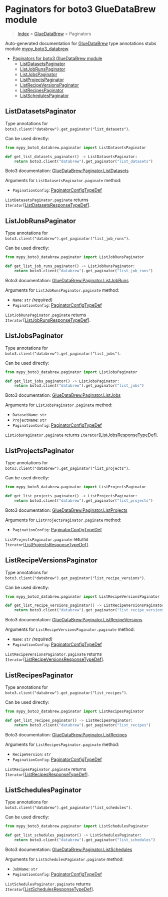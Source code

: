 # Paginators for boto3 GlueDataBrew module

> [Index](..) > [GlueDataBrew](.) > Paginators

Auto-generated documentation for
[GlueDataBrew](https://boto3.amazonaws.com/v1/documentation/api/1.17.71/reference/services/databrew.html#GlueDataBrew)
type annotations stubs module
[mypy_boto3_databrew](https://pypi.org/project/mypy-boto3-databrew/).

- [Paginators for boto3 GlueDataBrew module](#paginators-for-boto3-gluedatabrew-module)
  - [ListDatasetsPaginator](#listdatasetspaginator)
  - [ListJobRunsPaginator](#listjobrunspaginator)
  - [ListJobsPaginator](#listjobspaginator)
  - [ListProjectsPaginator](#listprojectspaginator)
  - [ListRecipeVersionsPaginator](#listrecipeversionspaginator)
  - [ListRecipesPaginator](#listrecipespaginator)
  - [ListSchedulesPaginator](#listschedulespaginator)

## ListDatasetsPaginator

Type annotations for `boto3.client("databrew").get_paginator("list_datasets")`.

Can be used directly:

```python
from mypy_boto3_databrew.paginator import ListDatasetsPaginator

def get_list_datasets_paginator() -> ListDatasetsPaginator:
    return boto3.client("databrew").get_paginator("list_datasets")
```

Boto3 documentation:
[GlueDataBrew.Paginator.ListDatasets](https://boto3.amazonaws.com/v1/documentation/api/1.17.71/reference/services/databrew.html#GlueDataBrew.Paginator.ListDatasets)

Arguments for `ListDatasetsPaginator.paginate` method:

- `PaginationConfig`:
  [PaginatorConfigTypeDef](./type_defs.md#paginatorconfigtypedef)

`ListDatasetsPaginator.paginate` returns
`Iterator`\[[ListDatasetsResponseTypeDef](./type_defs.md#listdatasetsresponsetypedef)\].

## ListJobRunsPaginator

Type annotations for `boto3.client("databrew").get_paginator("list_job_runs")`.

Can be used directly:

```python
from mypy_boto3_databrew.paginator import ListJobRunsPaginator

def get_list_job_runs_paginator() -> ListJobRunsPaginator:
    return boto3.client("databrew").get_paginator("list_job_runs")
```

Boto3 documentation:
[GlueDataBrew.Paginator.ListJobRuns](https://boto3.amazonaws.com/v1/documentation/api/1.17.71/reference/services/databrew.html#GlueDataBrew.Paginator.ListJobRuns)

Arguments for `ListJobRunsPaginator.paginate` method:

- `Name`: `str` *(required)*
- `PaginationConfig`:
  [PaginatorConfigTypeDef](./type_defs.md#paginatorconfigtypedef)

`ListJobRunsPaginator.paginate` returns
`Iterator`\[[ListJobRunsResponseTypeDef](./type_defs.md#listjobrunsresponsetypedef)\].

## ListJobsPaginator

Type annotations for `boto3.client("databrew").get_paginator("list_jobs")`.

Can be used directly:

```python
from mypy_boto3_databrew.paginator import ListJobsPaginator

def get_list_jobs_paginator() -> ListJobsPaginator:
    return boto3.client("databrew").get_paginator("list_jobs")
```

Boto3 documentation:
[GlueDataBrew.Paginator.ListJobs](https://boto3.amazonaws.com/v1/documentation/api/1.17.71/reference/services/databrew.html#GlueDataBrew.Paginator.ListJobs)

Arguments for `ListJobsPaginator.paginate` method:

- `DatasetName`: `str`
- `ProjectName`: `str`
- `PaginationConfig`:
  [PaginatorConfigTypeDef](./type_defs.md#paginatorconfigtypedef)

`ListJobsPaginator.paginate` returns
`Iterator`\[[ListJobsResponseTypeDef](./type_defs.md#listjobsresponsetypedef)\].

## ListProjectsPaginator

Type annotations for `boto3.client("databrew").get_paginator("list_projects")`.

Can be used directly:

```python
from mypy_boto3_databrew.paginator import ListProjectsPaginator

def get_list_projects_paginator() -> ListProjectsPaginator:
    return boto3.client("databrew").get_paginator("list_projects")
```

Boto3 documentation:
[GlueDataBrew.Paginator.ListProjects](https://boto3.amazonaws.com/v1/documentation/api/1.17.71/reference/services/databrew.html#GlueDataBrew.Paginator.ListProjects)

Arguments for `ListProjectsPaginator.paginate` method:

- `PaginationConfig`:
  [PaginatorConfigTypeDef](./type_defs.md#paginatorconfigtypedef)

`ListProjectsPaginator.paginate` returns
`Iterator`\[[ListProjectsResponseTypeDef](./type_defs.md#listprojectsresponsetypedef)\].

## ListRecipeVersionsPaginator

Type annotations for
`boto3.client("databrew").get_paginator("list_recipe_versions")`.

Can be used directly:

```python
from mypy_boto3_databrew.paginator import ListRecipeVersionsPaginator

def get_list_recipe_versions_paginator() -> ListRecipeVersionsPaginator:
    return boto3.client("databrew").get_paginator("list_recipe_versions")
```

Boto3 documentation:
[GlueDataBrew.Paginator.ListRecipeVersions](https://boto3.amazonaws.com/v1/documentation/api/1.17.71/reference/services/databrew.html#GlueDataBrew.Paginator.ListRecipeVersions)

Arguments for `ListRecipeVersionsPaginator.paginate` method:

- `Name`: `str` *(required)*
- `PaginationConfig`:
  [PaginatorConfigTypeDef](./type_defs.md#paginatorconfigtypedef)

`ListRecipeVersionsPaginator.paginate` returns
`Iterator`\[[ListRecipeVersionsResponseTypeDef](./type_defs.md#listrecipeversionsresponsetypedef)\].

## ListRecipesPaginator

Type annotations for `boto3.client("databrew").get_paginator("list_recipes")`.

Can be used directly:

```python
from mypy_boto3_databrew.paginator import ListRecipesPaginator

def get_list_recipes_paginator() -> ListRecipesPaginator:
    return boto3.client("databrew").get_paginator("list_recipes")
```

Boto3 documentation:
[GlueDataBrew.Paginator.ListRecipes](https://boto3.amazonaws.com/v1/documentation/api/1.17.71/reference/services/databrew.html#GlueDataBrew.Paginator.ListRecipes)

Arguments for `ListRecipesPaginator.paginate` method:

- `RecipeVersion`: `str`
- `PaginationConfig`:
  [PaginatorConfigTypeDef](./type_defs.md#paginatorconfigtypedef)

`ListRecipesPaginator.paginate` returns
`Iterator`\[[ListRecipesResponseTypeDef](./type_defs.md#listrecipesresponsetypedef)\].

## ListSchedulesPaginator

Type annotations for
`boto3.client("databrew").get_paginator("list_schedules")`.

Can be used directly:

```python
from mypy_boto3_databrew.paginator import ListSchedulesPaginator

def get_list_schedules_paginator() -> ListSchedulesPaginator:
    return boto3.client("databrew").get_paginator("list_schedules")
```

Boto3 documentation:
[GlueDataBrew.Paginator.ListSchedules](https://boto3.amazonaws.com/v1/documentation/api/1.17.71/reference/services/databrew.html#GlueDataBrew.Paginator.ListSchedules)

Arguments for `ListSchedulesPaginator.paginate` method:

- `JobName`: `str`
- `PaginationConfig`:
  [PaginatorConfigTypeDef](./type_defs.md#paginatorconfigtypedef)

`ListSchedulesPaginator.paginate` returns
`Iterator`\[[ListSchedulesResponseTypeDef](./type_defs.md#listschedulesresponsetypedef)\].
